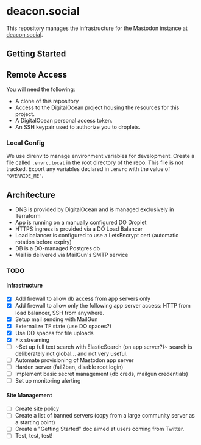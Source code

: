 # deacon.social

This repository manages the infrastructure for the Mastodon instance
at [deacon.social](https://deacon.social).

## Getting Started

## Remote Access

You will need the following:

- A clone of this repository
- Access to the DigitalOcean project housing the resources for this project.
- A DigitalOcean personal access token.
- An SSH keypair used to authorize you to droplets.

### Local Config

We use direnv to manage environment variables for development. Create a file called `.envrc.local` in the root directory of the repo. This file is not tracked. Export any variables declared in `.envrc` with the value of `"OVERRIDE_ME"`.

## Architecture

<!-- TODO: Add a diagram -->
- DNS is provided by DigitalOcean and is managed exclusively in Terraform
- App is running on a manually configured DO Droplet
- HTTPS ingress is provided via a DO Load Balancer
- Load balancer is configured to use a LetsEncrypt cert (automatic rotation before expiry)
- DB is a DO-managed Postgres db
- Mail is delivered via MailGun's SMTP service

### TODO

#### Infrastructure

- [x] Add firewall to allow db access from app servers only
- [x] Add firewall to allow only the following app server access: HTTP from load balancer, SSH from anywhere.
- [x] Setup mail sending with MailGun
- [x] Externalize TF state (use DO spaces?)
- [x] Use DO spaces for file uploads
- [x] Fix streaming
- [ ] ~Set up full text search with ElasticSearch (on app server?)~ search is deliberately not global... and not very useful.
- [ ] Automate provisioning of Mastodon app server
- [ ] Harden server (fail2ban, disable root login)
- [ ] Implement basic secret management (db creds, mailgun credentials)
- [ ] Set up monitoring alerting

#### Site Management

- [ ] Create site policy
- [ ] Create a list of banned servers (copy from a large community server as a starting point)
- [ ] Create a "Getting Started" doc aimed at users coming from Twitter.
- [ ] Test, test, test!
